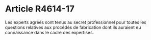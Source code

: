 # Article R4614-17

Les experts agréés sont tenus au secret professionnel pour toutes les questions relatives aux procédés de fabrication dont ils auraient eu connaissance dans le cadre des expertises.